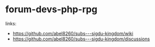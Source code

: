 # forum-devs-php-rpg
links:
- https://github.com/abel8260/subs---sigdu-kingdom/wiki
- https://github.com/abel8260/subs---sigdu-kingdom/discussions
